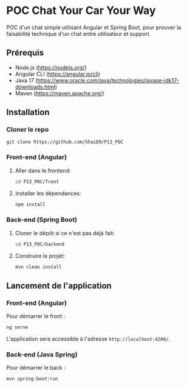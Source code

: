 # POC Chat Your Car Your Way

POC d'un chat simple utilisant Angular et Spring Boot, pour prouver la faisabilité technique d'un chat entre utilisateur et support.

## Prérequis

- Node.js (https://nodejs.org/)
- Angular CLI (https://angular.io/cli)
- Java 17 (https://www.oracle.com/java/technologies/javase-jdk17-downloads.html)
- Maven (https://maven.apache.org/)

## Installation

### Cloner le repo

    git clone https://github.com/ShaiD9/P13_POC

### Front-end (Angular)

1. Aller dans le frontend:
    ```bash
    cd P13_POC/front
    ```

2. Installer les dépendances:
    ```bash
    npm install
    ```

### Back-end (Spring Boot)

1. Cloner le dépôt si ce n'est pas déjà fait:
    ```bash
    cd P13_POC/backend
    ```

2. Construire le projet:
    ```bash
    mvn clean install
    ```

## Lancement de l'application

### Front-end (Angular)

Pour démarrer le front :
```bash
ng serve
```

L'application sera accessible à l'adresse `http://localhost:4200/`.

### Back-end (Java Spring)

Pour démarrer le back :
```bash
mvn spring-boot:run
```

